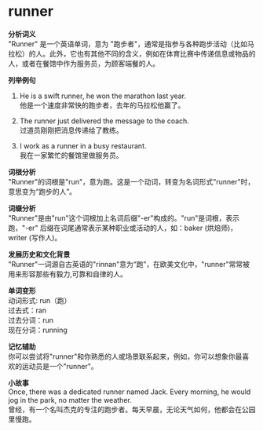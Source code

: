 # runner

**分析词义**  
"Runner" 是一个英语单词，意为 "跑步者"，通常是指参与各种跑步活动（比如马拉松）的人。此外，它也有其他不同的含义，例如在体育比赛中传递信息或物品的人，或者在餐馆中作为服务员，为顾客端餐的人。

  

**列举例句**

  

1.  He is a swift runner, he won the marathon last year.  
    他是一个速度非常快的跑步者，去年的马拉松他赢了。
    
      
    
2.  The runner just delivered the message to the coach.  
    过道员刚刚把消息传递给了教练。
    
      
    
3.  I work as a runner in a busy restaurant.  
    我在一家繁忙的餐馆里做服务员。
    
      
    

  

**词根分析**  
"Runner"的词根是"run"，意为跑。这是一个动词，转变为名词形式"runner"时，意思变为“跑步的人”。

  

**词缀分析**  
"Runner"是由"run"这个词根加上名词后缀"-er"构成的。"run"是词根，表示跑，"-er" 后缀在词尾通常表示某种职业或活动的人，如：baker (烘焙师)，writer (写作人)。

  

**发展历史和文化背景**  
"Runner"一词源自古英语的"rinnan"意为“跑”，在欧美文化中，"runner"常常被用来形容那些有毅力,可靠和自律的人。

  

**单词变形**  
动词形式: run（跑）  
过去式：ran  
过去分词：run  
现在分词：running

  

**记忆辅助**  
你可以尝试将"runner"和你熟悉的人或场景联系起来，例如，你可以想象你最喜欢的运动员是一个"runner"。

  

**小故事**  
Once, there was a dedicated runner named Jack. Every morning, he would jog in the park, no matter the weather.  
曾经，有一个名叫杰克的专注的跑步者。每天早晨，无论天气如何，他都会在公园里慢跑。
